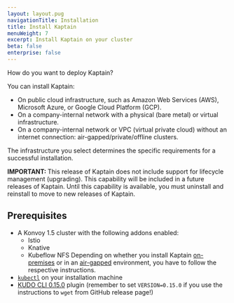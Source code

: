 ```yaml
---
layout: layout.pug
navigationTitle: Installation
title: Install Kaptain
menuWeight: 7
excerpt: Install Kaptain on your cluster
beta: false
enterprise: false
---
```


How do you want to deploy Kaptain?

You can install Kaptain:

- On public cloud infrastructure, such as Amazon Web Services (AWS), Microsoft Azure, or Google Cloud Platform (GCP).
- On a company-internal network with a physical (bare metal) or virtual infrastructure.
- On a company-internal network or VPC (virtual private cloud) without an internet connection: air-gapped/private/offline clusters.

The infrastructure you select determines the specific requirements for a successful installation.

 <p class="message--important"><strong>IMPORTANT: </strong>This release of Kaptain does not include support for lifecycle management (upgrading). This capability will be included in a future releases of Kaptain. Until this capability is available, you must uninstall and reinstall to move to new releases of Kaptain.</p>

## Prerequisites

- A Konvoy 1.5 cluster with the following addons enabled:
  - Istio
  - Knative
  - Kubeflow NFS
  Depending on whether you install Kaptain [on-premises](./on-premise) or in an [air-gapped](./air-gapped) environment, you have to follow the respective instructions.
- [`kubectl`](https://kubernetes.io/docs/tasks/tools/install-kubectl/) on your installation machine
- [KUDO CLI 0.15.0](https://kudo.dev/docs/cli/installation.html#cli-installation) plugin (remember to set `VERSION=0.15.0` if you use the instructions to `wget` from GitHub release page!)
